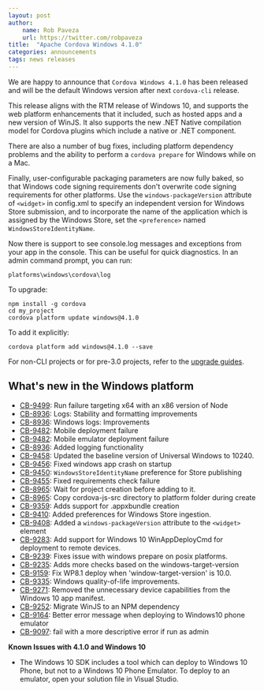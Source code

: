 ```yaml
---
layout: post
author:
    name: Rob Paveza
    url: https://twitter.com/robpaveza
title:  "Apache Cordova Windows 4.1.0"
categories: announcements
tags: news releases
---
```

We are happy to announce that `Cordova Windows 4.1.0` has been released and will be the
default Windows version after next `cordova-cli` release.

This release aligns with the RTM release of Windows 10, and supports the web platform enhancements that it included, such as hosted apps and a new version of WinJS.  It also supports the new .NET Native compilation model for Cordova plugins which include a native or .NET component.

There are also a number of bug fixes, including platform dependency problems and the ability to perform a `cordova prepare` for Windows while on a Mac.

Finally, user-configurable packaging parameters are now fully baked, so that Windows code signing requirements don't overwrite code signing requirements for other platforms.  Use the `windows-packageVersion` attribute of `<widget>` in config.xml to specify an independent version for Windows Store submission, and to incorporate the name of the application which is assigned by the Windows Store, set the `<preference>` named `WindowsStoreIdentityName`.

Now there is support to see console.log messages and exceptions from your app in the console. This can be useful for quick diagnostics. In an admin command prompt, you can run:

    platforms\windows\cordova\log

To upgrade:

    npm install -g cordova
    cd my_project
    cordova platform update windows@4.1.0

To add it explicitly:

    cordova platform add windows@4.1.0 --save

For non-CLI projects or for pre-3.0 projects, refer to the [upgrade guides](http://cordova.apache.org/docs/en/dev/guide_platforms_index.md.html).

<!--more-->

## What's new in the Windows platform
* [CB-9499](https://issues.apache.org/jira/browse/CB-9499): Run failure targeting x64 with an x86 version of Node
* [CB-8936](https://issues.apache.org/jira/browse/CB-8936): Logs: Stability and formatting improvements
* [CB-8936](https://issues.apache.org/jira/browse/CB-8936): Windows logs: Improvements
* [CB-9482](https://issues.apache.org/jira/browse/CB-9482): Mobile deployment failure
* [CB-9482](https://issues.apache.org/jira/browse/CB-9482): Mobile emulator deployment failure
* [CB-8936](https://issues.apache.org/jira/browse/CB-8936): Added logging functionality
* [CB-9458](https://issues.apache.org/jira/browse/CB-9458): Updated the baseline version of Universal Windows to 10240.
* [CB-9456](https://issues.apache.org/jira/browse/CB-9456): Fixed windows app crash on startup
* [CB-9450](https://issues.apache.org/jira/browse/CB-9450): `WindowsStoreIdentityName` preference for Store publishing
* [CB-9455](https://issues.apache.org/jira/browse/CB-9455): Fixed requirements check failure
* [CB-8965](https://issues.apache.org/jira/browse/CB-8965): Wait for project creation before adding to it.
* [CB-8965](https://issues.apache.org/jira/browse/CB-8965): Copy cordova-js-src directory to platform folder during create
* [CB-9359](https://issues.apache.org/jira/browse/CB-9359): Adds support for .appxbundle creation
* [CB-9410](https://issues.apache.org/jira/browse/CB-9410): Added preferences for Windows Store ingestion.
* [CB-9408](https://issues.apache.org/jira/browse/CB-9408): Added a `windows-packageVersion` attribute to the `<widget>` element
* [CB-9283](https://issues.apache.org/jira/browse/CB-9283): Add support for Windows 10 WinAppDeployCmd for deployment to remote devices.
* [CB-9239](https://issues.apache.org/jira/browse/CB-9239): Fixes issue with windows prepare on posix platforms.
* [CB-9235](https://issues.apache.org/jira/browse/CB-9235): Adds more checks based on the windows-target-version
* [CB-9159](https://issues.apache.org/jira/browse/CB-9159): Fix WP8.1 deploy when 'window-target-version' is 10.0.
* [CB-9335](https://issues.apache.org/jira/browse/CB-9335): Windows quality-of-life improvements.
* [CB-9271](https://issues.apache.org/jira/browse/CB-9271): Removed the unnecessary device capabilities from the Windows 10 app manifest.
* [CB-9252](https://issues.apache.org/jira/browse/CB-9252): Migrate WinJS to an NPM dependency
* [CB-9164](https://issues.apache.org/jira/browse/CB-9164): Better error message when deploying to Windows10 phone emulator
* [CB-9097](https://issues.apache.org/jira/browse/CB-9097): fail with a more descriptive error if run as admin

**Known Issues with 4.1.0 and Windows 10**

* The Windows 10 SDK includes a tool which can deploy to Windows 10 Phone, but not to a Windows 10 Phone Emulator.  To deploy to an emulator, open your solution file in Visual Studio.
